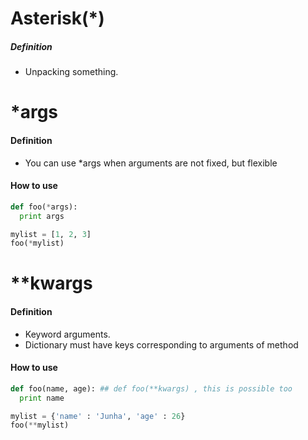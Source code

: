 # Asterisk(\*)
##### Definition
* Unpacking something.

# \*args
#### Definition
* You can use \*args when arguments are not fixed, but flexible

#### How to use
```Python
def foo(*args):
  print args

mylist = [1, 2, 3]
foo(*mylist)
```

# \*\*kwargs
#### Definition
* Keyword arguments.
* Dictionary must have keys corresponding to arguments of method

#### How to use
```Python
def foo(name, age): ## def foo(**kwargs) , this is possible too
  print name

mylist = {'name' : 'Junha', 'age' : 26}
foo(**mylist)
```
